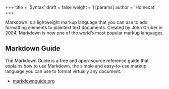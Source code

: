 +++
title = 'Syntax'
draft = false
weight = 1
[params]
    author = 'Homecat'
+++

Markdown is a lightweight markup language that you can use to add formatting elements to plaintext text documents. Created by John Gruber in 2004, Markdown is now one of the world’s most popular markup languages.

## Markdown Guide

The Markdown Guide is a free and open-source reference guide that explains how to use Markdown, the simple and easy-to-use markup language you can use to format virtually any document.

- [markdownguide.org ](https://www.markdownguide.org/)

